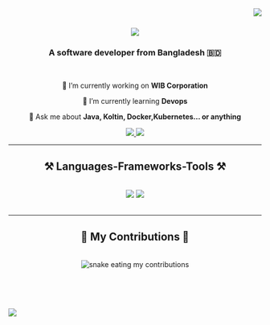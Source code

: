 <img align="right" src="https://visitor-badge.laobi.icu/badge?page_id=karar-rifat.karar-rifat" />

<h1 align="center">
    <img src="https://readme-typing-svg.herokuapp.com/?font=Righteous&size=35&center=true&vCenter=true&width=500&height=70&duration=4000&lines=Hi+There!+👋;+I'm+Karar+Rifat!;" />
</h1>

<h3 align="center">A software developer from Bangladesh 🇧🇩</h3>

<br/>

<div align="center">
 
 🔭 I’m currently working on **WIB Corporation**
 
 🌱 I’m currently learning **Devops**

💬 Ask me about **Java, Koltin, Docker,Kubernetes... or anything**

<!--⚡ Fun fact **Game of Thrones Night's Watch cloaks are made from Ikea rugs**-->

 </div>
 
<div align="center"> 
  <a href="mailto:kararrifat@gmail.com">
    <img src="https://img.shields.io/badge/Gmail-333333?style=for-the-badge&logo=gmail&logoColor=red" />
  </a>
  <a href="https://linkedin.com/in/karar-rifat" target="_blank">
    <img src="https://img.shields.io/badge/LinkedIn-0077B5?style=for-the-badge&logo=linkedin&logoColor=white" target="_blank" />
  </a>
   <!-- sqlite, safari, google-chrome are other good icon options -->
  </a>
</div>

 <hr/>
 
<h2 align="center">⚒️ Languages-Frameworks-Tools ⚒️</h2>
<br/>
<div align="center">
    <img src="https://skillicons.dev/icons?i=java,kotlin,docker,kubernetes,androidstudio,git" />
    <img src="https://skillicons.dev/icons?i=firebase,aws,spring,bash,anaconda" /><br>
</div>

<br/>
<hr/>

<div align="center">
  <h2>🐍 My Contributions 🐍</h2>
  <br>
  <img alt="snake eating my contributions" src="https://raw.githubusercontent.com/karar-rifat/karar-rifat/output/github-contribution-grid-snake.svg" />
  
  <br/><br/><br/>
</div>

<!--<hr/>

<h2 align="center">⚡ Stats ⚡</h2>
<br>
<div align=center>
  <img width=390 src="https://github-readme-streak-stats-salesp07.vercel.app/?user=salesp07&count_private=true&theme=react&border_radius=10" alt="streak stats"/>
  <img width=390 src="https://github-readme-stats-salesp07.vercel.app/api?username=salesp07&count_private=true&show_icons=true&theme=react&rank_icon=github&border_radius=10" alt="readme stats" />
  <br/>
  <img width=325 align="center" src="https://github-readme-stats-salesp07.vercel.app/api/top-langs/?username=salesp07&hide=HTML&langs_count=8&layout=compact&theme=react&border_radius=10&size_weight=0.5&count_weight=0.5&exclude_repo=github-readme-stats" alt="top langs" />
</div>


<br/><br/>

<hr/>

<br/>

<div align="center">
<a href='https://ko-fi.com/V7V4RAK9C' target='_blank'><img height='64' style='border:0px;height:64px;' src='https://storage.ko-fi.com/cdn/kofi1.png?v=3' border='0' alt='Buy Me a Coffee at ko-fi.com' /></a>
</div>

<br/>

-->

![](https://github-profile-trophy.vercel.app/?username=PluckyPrecious&theme=discord&no-frame=true&no-bg=false&margin-w=4)


